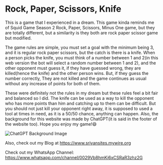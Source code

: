 # Rock, Paper, Scissors, Knife

This is a game that I experienced in a dream. This game kinda reminds me of Squid Game Season 2 Rock, Paper, Scissors, Minus One game, but they are totally different, but a similarity is they both are rock paper scissor game but modified.

The game rules are simple, you must set a goal with the minimum being 3, and it is regular rock paper scissors, but the catch is there is a knife. When a person picks the knife, you must think of a number between 1 and 2(in this web version the bot will select a random number between 1 and 2), and the other opponent must guess it, if they have guessed wrong, they are killed(hence the knife) and the other person wins. But, if they guess the number correctly, They are not killed and the game continues as usual without any increase of points for both of them.

These were definitely not the rules in my dream but these rules feel a bit fair and balanced so I did. The knife can be used as a way to kill the opponent who has more points than him and catching up to them can be difficult. But you should not just kill your opponent right away, it is supposed to used a tool at times in need, as it is a 50/50 chance, anything can happen. Also, the background for this website was made by ChatGPT(it is said in the footer of the website too). Hope you enjoy my game!😄

![ChatGPT Background Image](https://res.cloudinary.com/dhhmanp00/image/upload/v1737723766/background_pojyby.webp "Background Image generated by ChatGPT.")

Also, check out my Blog at https://www.sriyansites.mywire.org

Check out my WhatsApp Channel: https://www.whatsapp.com/channel/0029Vb8hmKi6xCSRaR3zhz2G
